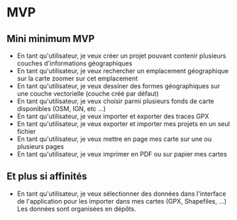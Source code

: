 # MVP

## Mini minimum MVP

- En tant qu'utilisateur, je veux créer un projet pouvant contenir plusieurs couches d'informations géographiques
- En tant qu'utilisateur, je veux rechercher un emplacement géographique sur la carte zoomer sur cet emplacement
- En tant qu'utilisateur, je veux dessiner des formes géographiques sur une couche vectorielle (couche créé par défaut)
- En tant qu'utilisateur, je veux choisir parmi plusieurs fonds de carte disponibles (OSM, IGN, etc ...)
- En tant qu'utilisateur, je veux importer et exporter des traces GPX
- En tant qu'utilisateur, je veux exporter et importer mes projets en un seul fichier
- En tant qu'utilisateur, je veux mettre en page mes carte sur une ou plusieurs pages
- En tant qu'utilisateur, je veux imprimer en PDF ou sur papier mes cartes


## Et plus si affinités 

- En tant qu'utilisateur, je veux sélectionner des données dans l'interface de l'application pour les importer dans mes cartes (GPX, Shapefiles, ...)
Les données sont organisées en dépôts.


